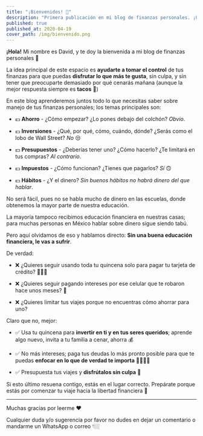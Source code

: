```yaml
---
title: "¡Bienvenidos! 👋"
description: "Primera publicación en mi blog de finanzas personales. ¡Únete a mí y emprendamos juntos el camino hacia la libertad financiera! 💰"
published: true
published_at: 2020-04-19
cover_path: /img/bienvenido.png
---
```


**¡Hola!** Mi nombre es David, y te doy la bienvenida a mi blog de finanzas personales 🤑

La idea principal de este espacio es **ayudarte a tomar el control** de tus finanzas para que puedas **disfrutar lo que más te gusta**, sin culpa, y sin tener que preocuparte demasiado por qué cenarás mañana (aunque la mejor respuesta siempre es **tacos** 🌮)

En este blog aprenderemos juntos todo lo que necesitas saber sobre manejo de tus finanzas personales; los temas principales son:

- 💵 **Ahorro** - ¿Cómo empezar? ¿Lo pones debajo del colchón? *Obvio*.

- 💵 **Inversiones** - ¿Qué, por qué, cómo, cuándo, dónde? ¿Serás como el lobo de Wall Street? *No* 😒

- 💵 **Presupuestos** - ¿Deberías tener uno? ¿Cómo hacerlo? ¿Te limitará en tus compras? *Al contrario*.

- 💵 **Impuestos** -  ¿Cómo funcionan? ¿Tienes que pagarlos? *Sí* 🙃

- 💵 **Hábitos** - ¿Y el dinero? *Sin buenos hábitos no habrá dinero del que hablar*. 

No será fácil, pues no se habla mucho de dinero en las escuelas, donde obtenemos la mayor parte de nuestra educación. 

La mayoría tampoco recibimos educación financiera en nuestras casas; para muchas personas en México hablar sobre dinero sigue siendo tabú.

Pero aquí olvidamos de eso y hablamos directo: **Sin una buena educación financiera, le vas a sufrir**.

De verdad:

- ❌ ¿Quieres seguir usando toda tu quincena solo para pagar tu tarjeta de crédito? 🙅🏻‍♂️

- ❌ ¿Quieres seguir pagando intereses por ese celular que te robaron hace unos meses? 😤

- ❌ ¿Quieres limitar tus viajes porque no encuentras cómo ahorrar para uno?

Claro que no, mejor:

- ✅ Usa tu quincena para **invertir en ti y en tus seres queridos**; aprende algo nuevo, invita a tu familia a cenar, ahorra 💰

- ✅ No más intereses; paga tus deudas lo más pronto posible para que te puedas **enfocar en lo que de verdad te importa** 👨‍👩‍👧‍👦

- ✅ Presupuesta tus viajes y **disfrútalos sin culpa** 🛫

Si esto último resuena contigo, estás en el lugar correcto. Prepárate porque estás por comenzar tu viaje hacia la libertad financiera 🤩

***

Muchas gracias por leerme ❤️ 

Cualquier duda y/o sugerencia por favor no dudes en dejar un comentario o mandarme un WhatsApp o correo 👇🏼